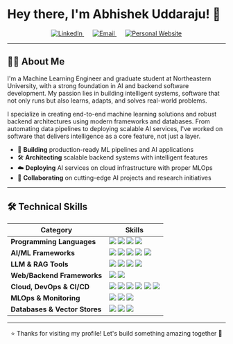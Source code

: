# Hey there, I'm Abhishek Uddaraju! 👋

<div align="center">
  <a href="https://www.linkedin.com/in/abhishek-uddaraju" target="_blank">
    <img src="https://img.shields.io/badge/LinkedIn-0077B5?style=for-the-badge&logo=linkedin&logoColor=white&labelColor=0077B5&color=0077B5" alt="LinkedIn"/>
  </a>
  &nbsp;&nbsp;&nbsp;&nbsp;
  <a href="mailto:uabhishek2904@gmail.com">
    <img src="https://img.shields.io/badge/Email-D14836?style=for-the-badge&logo=gmail&logoColor=white&labelColor=D14836&color=D14836" alt="Email"/>
  </a>
  &nbsp;&nbsp;&nbsp;&nbsp;
  <a href="https://abhishekuddaraju.com" target="_blank">
    <img src="https://img.shields.io/badge/Website-4B32C3?style=for-the-badge&logo=globe&logoColor=white&labelColor=4B32C3&color=4B32C3" alt="Personal Website"/>
  </a>
</div>

---

## 🧑‍💻 About Me

I'm a Machine Learning Engineer and graduate student at Northeastern University, with a strong foundation in AI and backend software development. My passion lies in building intelligent systems, software that not only runs but also learns, adapts, and solves real-world problems.

I specialize in creating end-to-end machine learning solutions and robust backend architectures using modern frameworks and databases. From automating data pipelines to deploying scalable AI services, I've worked on software that delivers intelligence as a core feature, not just a layer.

- 🎯 **Building** production-ready ML pipelines and AI applications
- 🛠️ **Architecting** scalable backend systems with intelligent features
- ☁️ **Deploying** AI services on cloud infrastructure with proper MLOps
- 🤝 **Collaborating** on cutting-edge AI projects and research initiatives

---

## 🛠️ Technical Skills

<div align="center">
  
| Category | Skills |
|----------|--------|
| **Programming Languages** | <img src="https://img.shields.io/badge/Python-3776AB?style=flat-square&logo=python&logoColor=white"/> <img src="https://img.shields.io/badge/Go-00ADD8?style=flat-square&logo=go&logoColor=white"/> <img src="https://img.shields.io/badge/C++-00599C?style=flat-square&logo=c%2B%2B&logoColor=white"/> <img src="https://img.shields.io/badge/SQL-336791?style=flat-square&logo=postgresql&logoColor=white"/> |
| **AI/ML Frameworks** | <img src="https://img.shields.io/badge/PyTorch-EE4C2C?style=flat-square&logo=pytorch&logoColor=white"/> <img src="https://img.shields.io/badge/TensorFlow-FF6F00?style=flat-square&logo=tensorflow&logoColor=white"/> <img src="https://img.shields.io/badge/CUDA-76B900?style=flat-square&logo=nvidia&logoColor=white"/> <img src="https://img.shields.io/badge/ONNX-005CED?style=flat-square&logo=onnx&logoColor=white"/> <img src="https://img.shields.io/badge/JAX-FFB300?style=flat-square&logo=google&logoColor=black"/>|
| **LLM & RAG Tools** | <img src="https://img.shields.io/badge/LangChain-000000?style=flat-square&logo=chainlink&logoColor=white"/> <img src="https://img.shields.io/badge/Ollama-000000?style=flat-square&logo=ollama&logoColor=white"/> <img src="https://img.shields.io/badge/FAISS-00599C?style=flat-square&logo=meta&logoColor=white"/> <img src="https://img.shields.io/badge/HuggingFace-FFD21F?style=flat-square&logo=huggingface&logoColor=black"/> |
| **Web/Backend Frameworks** | <img src="https://img.shields.io/badge/FastAPI-009688?style=flat-square&logo=fastapi&logoColor=white"/> <img src="https://img.shields.io/badge/Django-092E20?style=flat-square&logo=django&logoColor=white"/> |
| **Cloud, DevOps & CI/CD** | <img src="https://img.shields.io/badge/Linux-FCC624?style=flat-square&logo=linux&logoColor=black"/> <img src="https://img.shields.io/badge/AWS-232F3E?style=flat-square&logo=amazon-aws&logoColor=white"/> <img src="https://img.shields.io/badge/Docker-2496ED?style=flat-square&logo=docker&logoColor=white"/> <img src="https://img.shields.io/badge/Kubernetes-326CE5?style=flat-square&logo=kubernetes&logoColor=white"/> <img src="https://img.shields.io/badge/Git-F05032?style=flat-square&logo=git&logoColor=white"/> <img src="https://img.shields.io/badge/GitHub_Actions-2088FF?style=flat-square&logo=github-actions&logoColor=white"/> |
| **MLOps & Monitoring** | <img src="https://img.shields.io/badge/Prometheus-E6522C?style=flat-square&logo=prometheus&logoColor=white"/> <img src="https://img.shields.io/badge/Grafana-F46800?style=flat-square&logo=grafana&logoColor=white"/> <img src="https://img.shields.io/badge/Weights_&_Biases-FFBE00?style=flat-square&logo=wandb&logoColor=black"/> |
| **Databases & Vector Stores** | <img src="https://img.shields.io/badge/PostgreSQL-4169E1?style=flat-square&logo=postgresql&logoColor=white"/> <img src="https://img.shields.io/badge/MongoDB-47A248?style=flat-square&logo=mongodb&logoColor=white"/> <img src="https://img.shields.io/badge/Pinecone-000000?style=flat-square&logo=pinecone&logoColor=white"/> |

---

⭐️ Thanks for visiting my profile! Let's build something amazing together 🚀
